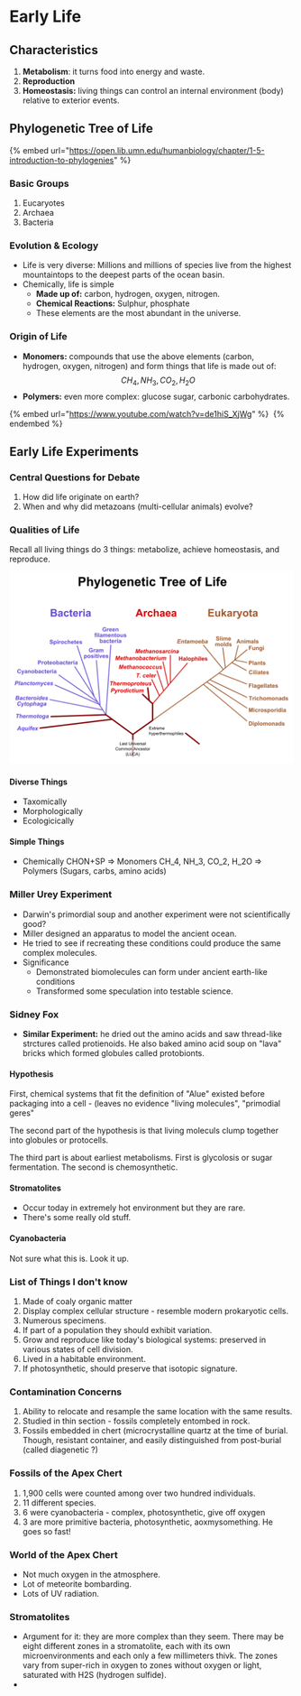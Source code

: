 # Early Life

## Characteristics

1. **Metabolism**: it turns food into energy and waste.
2. **Reproduction**
3. **Homeostasis:** living things can control an internal environment (body) relative to exterior events.

## Phylogenetic Tree of Life

{% embed url="https://open.lib.umn.edu/humanbiology/chapter/1-5-introduction-to-phylogenies" %}

### Basic Groups

1. Eucaryotes
2. Archaea
3. Bacteria

### Evolution & Ecology

* Life is very diverse: Millions and millions of species live from the highest mountaintops to the deepest parts of the ocean basin.
* Chemically, life is simple
  * **Made up of:** carbon, hydrogen, oxygen, nitrogen.
  * **Chemical Reactions:** Sulphur, phosphate
  * These elements are the most abundant in the universe.

### Origin of Life

* **Monomers:** compounds that use the above elements (carbon, hydrogen, oxygen, nitrogen) and form things that life is made out of: $$CH_4, NH_3, CO_2, H_2O$$
* **Polymers:** even more complex: glucose sugar, carbonic carbohydrates.

{% embed url="https://www.youtube.com/watch?v=de1hiS_XjWg" %}
​
{% endembed %}

## Early Life Experiments

### Central Questions for Debate

1. How did life originate on earth?
2. When and why did metazoans (multi-cellular animals) evolve?

### Qualities of Life

Recall all living things do 3 things: metabolize, achieve homeostasis, and reproduce.

![Source: Wikimedia. Creative Commons.](<../../.gitbook/assets/image (649) (1).png>)

#### Diverse Things

* Taxomically
* Morphologically
* Ecologicically

#### Simple Things

* Chemically CHON+SP => Monomers CH\_4, NH\_3, CO\_2, H\_2O => Polymers (Sugars, carbs, amino acids)

### Miller Urey Experiment

* Darwin's primordial soup and another experiment were not scientifically good?
* Miller designed an apparatus to model the ancient ocean.
* He tried to see if recreating these conditions could produce the same complex molecules.
* Significance
  * Demonstrated biomolecules can form under ancient earth-like conditions
  * Transformed some speculation into testable science.

### Sidney Fox

* **Similar Experiment:** he dried out the amino acids and saw thread-like strctures called protienoids. He also baked amino acid soup on "lava" bricks which formed globules called protobionts.

#### Hypothesis

First, chemical systems that fit the definition of "Alue" existed before packaging into a cell - (leaves no evidence "living molecules", "primodial geres"

The second part of the hypothesis is that living moleculs clump together into globules or protocells.

The third part is about earliest metabolisms. First is glycolosis or sugar fermentation. The second is chemosynthetic.

#### Stromatolites

* Occur today in extremely hot environment but they are rare.
* There's some really old stuff.

#### Cyanobacteria

Not sure what this is. Look it up.

### List of Things I don't know

1. Made of coaly organic matter
2. Display complex cellular structure - resemble modern prokaryotic cells.
3. Numerous specimens.
4. If part of a population they should exhibit variation.
5. Grow and reproduce like today's biological systems: preserved in various states of cell division.
6. Lived in a habitable environment.
7. If photosynthetic, should preserve that isotopic signature.

### Contamination Concerns

1. Ability to relocate and resample the same location with the same results.
2. Studied in thin section - fossils completely entombed in rock.
3. Fossils embedded in chert (microcrystalline quartz at the time of burial. Though, resistant container, and easily distinguished from post-burial (called diagenetic ?)

### Fossils of the Apex Chert

1. 1,900 cells were counted among over two hundred individuals.
2. 11 different species.
3. 6 were cyanobacteria - complex, photosynthetic, give off oxygen
4. 3 are more primitive bacteria, photosynthetic, aoxmysomething. He goes so fast!

### World of the Apex Chert

* Not much oxygen in the atmosphere.
* Lot of meteorite bombarding.
* Lots of UV radiation.

### Stromatolites

* Argument for it: they are more complex than they seem. There may be eight different zones in a stromatolite, each with its own microenvironments and each only a few millimeters thivk. The zones vary from super-rich in oxygen to zones without oxygen or light, saturated with H2S (hydrogen sulfide).
*
